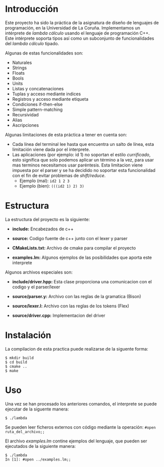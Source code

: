 # Introducción
Este proyecto ha sido la práctica de la asignatura de diseño de lenguajes de programación, en la Universidad de La Coruña. Implementamos un intérprete de *lambda cálculo* usando el lenguaje de programación C++. Este intérprete soporta tipos así como un subconjunto de funcionalidades del *lambda cálculo* tipado.

Algunas de estas funcionalidades son:

- Naturales
- Strings
- Floats
- Bools
- Units
- Listas y concatenaciones
- Tuplas y acceso mediante indices
- Registros y acceso mediante etiqueta
- Condiciones if-then-else
- Simple pattern-matching
- Recursividad
- Alias
- Ascripciones
 
Algunas limitaciones de esta práctica a tener en cuenta son:

- Cada línea del terminal lee hasta que encuentra un salto de línea, esta limitación viene dada por el interprete.
- Las aplicaciones (por ejemplo: id 1) no soportan el estilo *currificado*,
      esto significa que solo podemos aplicar un término a la vez, 
      para usar mas terminos necesitamos usar paréntesis. Esta limitacion viene impuesta por el parser y se ha decidido 
      no soportar esta funcionalidad con el fin de evitar problemas de *shift/reduce*.
  - Ejemplo (mal): ```id2 1 2 3```  
  - Ejemplo (bien): ```(((id2 1) 2) 3)```  

# Estructura

La estructura del proyecto es la siguiente:
- **include:** Encabezados de c++

- **source:** Codigo fuente de c++ junto con el lexer y parser

- **CMakeLists.txt:** Archivo de cmake para compilar el proyecto

- **examples.lm:** Algunos ejemplos de las posibilidades que aporta este interprete

Algunos archivos especiales son:
- **include/driver.hpp:**  Esta clase proporciona una comunicacion con el codigo y el parser/lexer

- **source/parser.y:** Archivo con las reglas de la gramatica (Bison)

- **source/lexer.l:** Archivo con las reglas de los tokens (Flex)

- **source/driver.cpp:** Implementacion del driver

# Instalación
La compilacion de esta practica puede realizarse de la siguente forma:

```
$ mkdir build
$ cd build
$ cmake ..
$ make
```

# Uso
Una vez se han procesado los anteriores comandos, el interprete se puede ejecutar
de la siguente manera:

`$ ./lambda`
 
Se pueden leer ficheros externos con código mediante la operación:
 ```#open ruta_del_archivo;;```

El archivo *examples.lm* contine ejemplos del lenguaje, que pueden ser ejecutados de la siguiente manera:
```
$ ./lambda
In [1]: #open ../examples.lm;;
```
